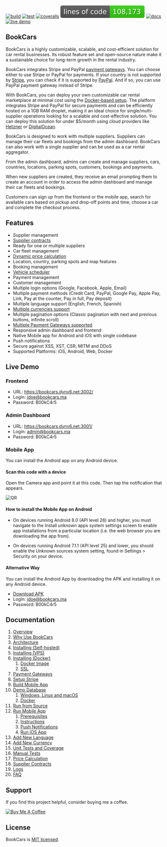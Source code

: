 [![build](https://github.com/aelassas/bookcars/actions/workflows/build.yml/badge.svg)](https://github.com/aelassas/bookcars/actions/workflows/build.yml) [![test](https://github.com/aelassas/bookcars/actions/workflows/test.yml/badge.svg)](https://github.com/aelassas/bookcars/actions/workflows/test.yml) [![coveralls](https://coveralls.io/repos/github/aelassas/bookcars/badge.svg)](https://coveralls.io/github/aelassas/bookcars) [![loc](https://raw.githubusercontent.com/aelassas/bookcars/refs/heads/loc/badge.svg)](https://github.com/aelassas/bookcars/actions/workflows/loc.yml) [![docs](https://img.shields.io/badge/docs-wiki-brightgreen)](https://github.com/aelassas/bookcars/wiki) [![live demo](https://img.shields.io/badge/live-demo-brightgreen)](https://bookcars.dynv6.net:3002/)

<!--
[![docs](https://img.shields.io/badge/docs-wiki-brightgreen)](https://github.com/aelassas/bookcars/wiki)
[![live demo](https://img.shields.io/badge/live-demo-brightgreen)](https://bookcars.dynv6.net:3002/)
[![loc](https://raw.githubusercontent.com/aelassas/bookcars/refs/heads/loc/badge.svg)](https://github.com/aelassas/bookcars/actions/workflows/loc.yml) 
[![tested with jest](https://img.shields.io/badge/tested_with-jest-brightgreen?logo=jest)](https://github.com/jestjs/jest)
[![PRs welcome](https://img.shields.io/badge/PRs-welcome-brightgreen.svg)](https://github.com/aelassas/bookcars/pulls)
[![codecov](https://codecov.io/gh/aelassas/bookcars/graph/badge.svg?token=FSB0H9RDEQ)](https://codecov.io/gh/aelassas/bookcars)
[![codecov](https://img.shields.io/codecov/c/github/aelassas/bookcars?logo=codecov)](https://codecov.io/gh/aelassas/bookcars)
[![coveralls](https://coveralls.io/repos/github/aelassas/bookcars/badge.svg)](https://coveralls.io/github/aelassas/bookcars)

https://github.com/user-attachments/assets/01afc5ec-3c0a-47b9-a4e1-3b8888b2a695
-->

## BookCars

BookCars is a highly customizable, scalable, and cost-efficient solution for car rental businesses. Its robust feature set and open-source nature make it a sustainable choice for long-term growth in the rental industry.

BookCars integrates Stripe and PayPal [payment gateways](https://github.com/aelassas/bookcars/wiki/Payment-Gateways). You can choose either to use Stripe or PayPal for payments. If your country is not supported by [Stripe](https://stripe.com/global), you can check if it is supported by [PayPal](https://www.paypal.com/us/webapps/mpp/country-worldwide). And if so, you can use PayPal payment gateway instead of Stripe.

With BookCars, you can deploy your own customizable car rental marketplace at minimal cost using the [Docker-based setup](https://github.com/aelassas/bookcars/wiki/Installing-(Docker)). The platform integrates Stripe and PayPal for secure payments and can be efficiently hosted on a 1GB RAM droplet, making it an ideal choice for single/multi-supplier operations looking for a scalable and cost-effective solution. You can deploy this solution for under $5/month using cloud providers like [Hetzner](https://www.hetzner.com/cloud/) or [DigitalOcean](https://www.digitalocean.com/pricing/droplets).
<!--
BookCars is free and open source. You can customize it as you want and deploy it yourself by following the [documentation](https://github.com/aelassas/bookcars/wiki). If you want me to customize it and deploy it for you, contact me by email. You can find my email in my [GitHub profile page](https://github.com/aelassas). You need to be logged in to GitHub to view my email. I can deploy the platform to the cloud for you, configure your DNS, emailing, webmail and all related tasks.
-->
BookCars is designed to work with multiple suppliers. Suppliers can manage their car fleets and bookings from the admin dashboard. BookCars can also work with a single supplier and can be used as a car rental aggregator.

From the admin dashboard, admins can create and manage suppliers, cars, countries, locations, parking spots, customers, bookings and payments.

When new suppliers are created, they receive an email prompting them to create an account in order to access the admin dashboard and manage their car fleets and bookings.

Customers can sign up from the frontend or the mobile app, search for available cars based on pickup and drop-off points and time, choose a car and complete the checkout process.

## Features

* Supplier management
* [Supplier contracts](https://github.com/aelassas/bookcars/wiki/Supplier-Contracts)
* Ready for one or multiple suppliers
* Car fleet management
* [Dynamic price calculation](https://github.com/aelassas/bookcars/wiki/Price-Calculation)
* Location, country, parking spots and map features
* Booking management
* [Vehicle scheduler](https://bookcars.github.io/content/screenshots/v5.5/backend-scheduler.png?raw=true)
* Payment management
* Customer management
* Multiple login options (Google, Facebook, Apple, Email)
* Multiple payment methods (Credit Card, PayPal, Google Pay, Apple Pay, Link, Pay at the counter, Pay in full, Pay deposit)
* Multiple language support (English, French, Spanish)
* [Multiple currencies support](https://github.com/aelassas/bookcars/wiki/Add-New-Currency)
* Multiple pagination options (Classic pagination with next and previous buttons, infinite scroll)
* [Multiple Payment Gateways supported](https://github.com/aelassas/bookcars/wiki/Payment-Gateways)
* Responsive admin dashboard and frontend
* Native Mobile app for Android and iOS with single codebase
* Push notifications
* Secure against XSS, XST, CSR, MITM and DDoS
* Supported Platforms: iOS, Android, Web, Docker

## Live Demo
<!--
Some features are locked down on the demo links provided. To unlock all the features contact me by email and I will you give a full access. You can find my email on my [GitHub](https://github.com/aelassas) profile page.
-->
### Frontend

* URL: https://bookcars.dynv6.net:3002/
* Login: jdoe@bookcars.ma
* Password: B00kC4r5

### Admin Dashboard

* URL: https://bookcars.dynv6.net:3001/
* Login: admin@bookcars.ma
* Password: B00kC4r5

### Mobile App

You can install the Android app on any Android device.

#### Scan this code with a device

Open the Camera app and point it at this code. Then tap the notification that appears.

![QR](https://bookcars.github.io/content/qr-code-5.6.png)

#### How to install the Mobile App on Android

* On devices running Android 8.0 (API level 26) and higher, you must navigate to the Install unknown apps system settings screen to enable app installations from a particular location (i.e. the web browser you are downloading the app from).

* On devices running Android 7.1.1 (API level 25) and lower, you should enable the Unknown sources system setting, found in Settings > Security on your device.

#### Alternative Way

You can install the Android App by downloading the APK and installing it on any Android device.

* [Download APK](https://github.com/aelassas/bookcars/releases/download/v5.6/bookcars-5.6.apk)
* Login: jdoe@bookcars.ma
* Password: B00kC4r5

## Documentation

1. [Overview](https://github.com/aelassas/bookcars/wiki/Overview)
2. [Why Use BookCars](https://github.com/aelassas/bookcars/wiki/Why-Use-BookCars)
2. [Architecture](https://github.com/aelassas/bookcars/wiki/Architecture)
3. [Installing (Self-hosted)](https://github.com/aelassas/bookcars/wiki/Installing-(Self%E2%80%90hosted))
4. [Installing (VPS)](https://github.com/aelassas/bookcars/wiki/Installing-(VPS))
5. [Installing (Docker)](https://github.com/aelassas/bookcars/wiki/Installing-(Docker))
   1. [Docker Image](https://github.com/aelassas/bookcars/wiki/Installing-(Docker)#docker-image)
   2. [SSL](https://github.com/aelassas/bookcars/wiki/Installing-(Docker)#ssl)
5. [Payment Gateways](https://github.com/aelassas/bookcars/wiki/Payment-Gateways)
6. [Setup Stripe](https://github.com/aelassas/bookcars/wiki/Setup-Stripe)
7. [Build Mobile App](https://github.com/aelassas/bookcars/wiki/Build-Mobile-App)
8. [Demo Database](https://github.com/aelassas/bookcars/wiki/Demo-Database)
   1. [Windows, Linux and macOS](https://github.com/aelassas/bookcars/wiki/Demo-Database#windows-linux-and-macos)
   2. [Docker](https://github.com/aelassas/bookcars/wiki/Demo-Database#docker)
9. [Run from Source](https://github.com/aelassas/bookcars/wiki/Run-from-Source)
10. [Run Mobile App](https://github.com/aelassas/bookcars/wiki/Run-Mobile-App)
    1. [Prerequisites](https://github.com/aelassas/bookcars/wiki/Run-Mobile-App#prerequisites)
    2. [Instructions](https://github.com/aelassas/bookcars/wiki/Run-Mobile-App#instructions)
    3. [Push Notifications](https://github.com/aelassas/bookcars/wiki/Run-Mobile-App#push-notifications)
    4. [Run iOS App](https://github.com/aelassas/bookcars/wiki/Run-Mobile-App#run-ios-app)
11. [Add New Language](https://github.com/aelassas/bookcars/wiki/Add-New-Language)
12. [Add New Currency](https://github.com/aelassas/bookcars/wiki/Add-New-Currency)
13. [Unit Tests and Coverage](https://github.com/aelassas/bookcars/wiki/Unit-Tests-and-Coverage)
14. [Manual Tests](https://github.com/aelassas/bookcars/wiki/Manual-Tests)
15. [Price Calculation](https://github.com/aelassas/bookcars/wiki/Price-Calculation)
16. [Supplier Contracts](https://github.com/aelassas/bookcars/wiki/Supplier-Contracts)
17. [Logs](https://github.com/aelassas/bookcars/wiki/Logs)
18. [FAQ](https://github.com/aelassas/bookcars/wiki/FAQ)

## Support

If you find this project helpful, consider buying me a coffee.

<a href="https://www.buymeacoffee.com/aelassas" target="_blank"><img src="https://cdn.buymeacoffee.com/buttons/v2/default-yellow.png" alt="Buy Me A Coffee" style="height: 60px !important;width: 217px !important;" ></a>

## License

BookCars is [MIT licensed](https://github.com/aelassas/bookcars/blob/main/LICENSE).
